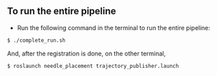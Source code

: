## To run the entire pipeline

- Run the following command in the terminal to run the entire pipeline:

```bash
$ ./complete_run.sh
```
And, after the registration is done, on the other terminal,

```ros
$ roslaunch needle_placement trajectory_publisher.launch
```